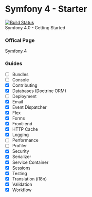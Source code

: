 # Symfony 4 - Starter
[![Build Status](https://travis-ci.org/giansalex/symfony4-starter.svg?branch=master)](https://travis-ci.org/giansalex/symfony4-starter)  
Symfony 4.0 - Getting Started

### Offical Page
[Symfony 4](https://symfony.com/4)

### Guides
- [ ] Bundles
- [ ] Console
- [x] Contributing
- [x] Databases (Doctrine ORM)
- [ ] Deployment
- [x] Email
- [x] Event Dispatcher
- [x] Flex
- [x] Forms
- [x] Front-end
- [x] HTTP Cache
- [x] Logging
- [ ] Performance
- [ ] Profiler
- [x] Security
- [x] Serializer
- [x] Service Container
- [x] Sessions
- [x] Testing
- [x] Translation (i18n)
- [x] Validation
- [x] Workflow